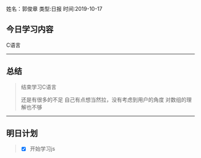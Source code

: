 姓名：郭俊章
类型:日报
时间:2019-10-17

## 今日学习内容 ##
C语言

* * *
## 总结 ##
> 结束学习C语言
>
> 还是有很多的不足
> 自己有点想当然拉，没有考虑到用户的角度
> 对数组的理解也不够
* * *
## 明日计划 ##
> - [x] 开始学习js